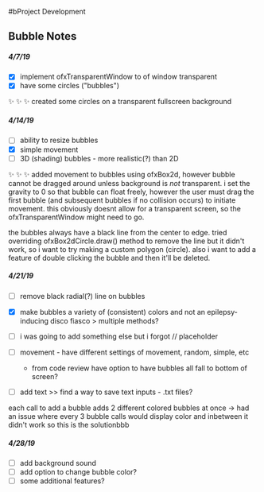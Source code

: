 #bProject Development
## Bubble Notes


##### 4/7/19
- [x] implement ofxTransparentWindow to of window transparent
- [x] have some circles ("bubbles")

:sparkles: :sparkles: :sparkles: 
created some circles on a transparent fullscreen background

##### 4/14/19
- [ ] ability to resize bubbles
- [x] simple movement 
- [ ] 3D (shading) bubbles - more realistic(?) than 2D 

:sparkles: :sparkles: :sparkles: 
added movement to bubbles using ofxBox2d, however bubble cannot be dragged around unless background is _not_ transparent. i set the gravity to 0 so that bubble can float freely, however the user must drag the first bubble (and subsequent bubbles if no collision occurs) to initiate movement. this obviously doesnt allow for a transparent screen, so the ofxTransparentWindow might need to go. 

the bubbles always have a black line from the center to edge. tried overriding ofxBox2dCircle.draw() method to remove the line but it didn't work, so  i want to try making a custom polygon (circle). also i want to add a feature of double clicking the bubble and then it'll be deleted.

##### 4/21/19
- [ ] remove black radial(?) line on bubbles
- [x] make bubbles a variety of (consistent) colors and not an epilepsy-inducing disco fiasco > multiple methods?
- [ ] i was going to add something else but i forgot // placeholder


- [ ] movement - have different settings of movement, random, simple, etc
    * from code review have option to have bubbles all fall to bottom of screen?
- [ ] add text >> find a way to save text inputs - .txt files?

each call to add a bubble adds 2 different colored bubbles at once -> had an issue where every 3 bubble calls would display color and inbetween it didn't work so this is the solutionbbb

##### 4/28/19
- [ ] add background sound
- [ ] add option to change bubble color?
- [ ] some additional features?
